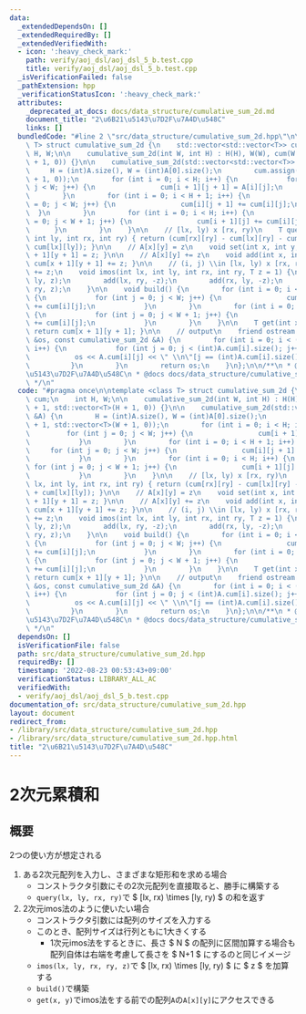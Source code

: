 ```yaml
---
data:
  _extendedDependsOn: []
  _extendedRequiredBy: []
  _extendedVerifiedWith:
  - icon: ':heavy_check_mark:'
    path: verify/aoj_dsl/aoj_dsl_5_b.test.cpp
    title: verify/aoj_dsl/aoj_dsl_5_b.test.cpp
  _isVerificationFailed: false
  _pathExtension: hpp
  _verificationStatusIcon: ':heavy_check_mark:'
  attributes:
    _deprecated_at_docs: docs/data_structure/cumulative_sum_2d.md
    document_title: "2\u6B21\u5143\u7D2F\u7A4D\u548C"
    links: []
  bundledCode: "#line 2 \"src/data_structure/cumulative_sum_2d.hpp\"\n\ntemplate <class\
    \ T> struct cumulative_sum_2d {\n    std::vector<std::vector<T>> cum;\n    int\
    \ H, W;\n\n    cumulative_sum_2d(int W, int H) : H(H), W(W), cum(W + 1, std::vector<T>(H\
    \ + 1, 0)) {}\n\n    cumulative_sum_2d(std::vector<std::vector<T>> &A) {\n   \
    \     H = (int)A.size(), W = (int)A[0].size();\n        cum.assign(H + 1, std::vector<T>(W\
    \ + 1, 0));\n        for (int i = 0; i < H; i++) {\n            for (int j = 0;\
    \ j < W; j++) {\n                cum[i + 1][j + 1] = A[i][j];\n            }\n\
    \        }\n        for (int i = 0; i < H + 1; i++) {\n            for (int j\
    \ = 0; j < W; j++) {\n                cum[i][j + 1] += cum[i][j];\n          \
    \  }\n        }\n        for (int i = 0; i < H; i++) {\n            for (int j\
    \ = 0; j < W + 1; j++) {\n                cum[i + 1][j] += cum[i][j];\n      \
    \      }\n        }\n    }\n\n    // [lx, ly) x [rx, ry)\n    T query(int lx,\
    \ int ly, int rx, int ry) { return (cum[rx][ry] - cum[lx][ry] - cum[rx][ly] +\
    \ cum[lx][ly]); }\n\n    // A[x][y] = z\n    void set(int x, int y, T z) { cum[x\
    \ + 1][y + 1] = z; }\n\n    // A[x][y] += z\n    void add(int x, int y, T z) {\
    \ cum[x + 1][y + 1] += z; }\n\n    // (i, j) \\in [lx, ly) x [rx, ry) cum[i][j]\
    \ += z;\n    void imos(int lx, int ly, int rx, int ry, T z = 1) {\n        add(lx,\
    \ ly, z);\n        add(lx, ry, -z);\n        add(rx, ly, -z);\n        add(rx,\
    \ ry, z);\n    }\n\n    void build() {\n        for (int i = 0; i < H + 1; i++)\
    \ {\n            for (int j = 0; j < W; j++) {\n                cum[i][j + 1]\
    \ += cum[i][j];\n            }\n        }\n        for (int i = 0; i < H; i++)\
    \ {\n            for (int j = 0; j < W + 1; j++) {\n                cum[i + 1][j]\
    \ += cum[i][j];\n            }\n        }\n    }\n\n    T get(int x, int y) {\
    \ return cum[x + 1][y + 1]; }\n\n    // output\n    friend ostream &operator<<(ostream\
    \ &os, const cumulative_sum_2d &A) {\n        for (int i = 0; i < (int)A.cum.size();\
    \ i++) {\n            for (int j = 0; j < (int)A.cum[i].size(); j++) {\n     \
    \           os << A.cum[i][j] << \" \\n\"[j == (int)A.cum[i].size() - 1];\n  \
    \          }\n        }\n        return os;\n    }\n};\n\n/**\n * @brief 2\u6B21\
    \u5143\u7D2F\u7A4D\u548C\n * @docs docs/data_structure/cumulative_sum_2d.md\n\
    \ */\n"
  code: "#pragma once\n\ntemplate <class T> struct cumulative_sum_2d {\n    std::vector<std::vector<T>>\
    \ cum;\n    int H, W;\n\n    cumulative_sum_2d(int W, int H) : H(H), W(W), cum(W\
    \ + 1, std::vector<T>(H + 1, 0)) {}\n\n    cumulative_sum_2d(std::vector<std::vector<T>>\
    \ &A) {\n        H = (int)A.size(), W = (int)A[0].size();\n        cum.assign(H\
    \ + 1, std::vector<T>(W + 1, 0));\n        for (int i = 0; i < H; i++) {\n   \
    \         for (int j = 0; j < W; j++) {\n                cum[i + 1][j + 1] = A[i][j];\n\
    \            }\n        }\n        for (int i = 0; i < H + 1; i++) {\n       \
    \     for (int j = 0; j < W; j++) {\n                cum[i][j + 1] += cum[i][j];\n\
    \            }\n        }\n        for (int i = 0; i < H; i++) {\n           \
    \ for (int j = 0; j < W + 1; j++) {\n                cum[i + 1][j] += cum[i][j];\n\
    \            }\n        }\n    }\n\n    // [lx, ly) x [rx, ry)\n    T query(int\
    \ lx, int ly, int rx, int ry) { return (cum[rx][ry] - cum[lx][ry] - cum[rx][ly]\
    \ + cum[lx][ly]); }\n\n    // A[x][y] = z\n    void set(int x, int y, T z) { cum[x\
    \ + 1][y + 1] = z; }\n\n    // A[x][y] += z\n    void add(int x, int y, T z) {\
    \ cum[x + 1][y + 1] += z; }\n\n    // (i, j) \\in [lx, ly) x [rx, ry) cum[i][j]\
    \ += z;\n    void imos(int lx, int ly, int rx, int ry, T z = 1) {\n        add(lx,\
    \ ly, z);\n        add(lx, ry, -z);\n        add(rx, ly, -z);\n        add(rx,\
    \ ry, z);\n    }\n\n    void build() {\n        for (int i = 0; i < H + 1; i++)\
    \ {\n            for (int j = 0; j < W; j++) {\n                cum[i][j + 1]\
    \ += cum[i][j];\n            }\n        }\n        for (int i = 0; i < H; i++)\
    \ {\n            for (int j = 0; j < W + 1; j++) {\n                cum[i + 1][j]\
    \ += cum[i][j];\n            }\n        }\n    }\n\n    T get(int x, int y) {\
    \ return cum[x + 1][y + 1]; }\n\n    // output\n    friend ostream &operator<<(ostream\
    \ &os, const cumulative_sum_2d &A) {\n        for (int i = 0; i < (int)A.cum.size();\
    \ i++) {\n            for (int j = 0; j < (int)A.cum[i].size(); j++) {\n     \
    \           os << A.cum[i][j] << \" \\n\"[j == (int)A.cum[i].size() - 1];\n  \
    \          }\n        }\n        return os;\n    }\n};\n\n/**\n * @brief 2\u6B21\
    \u5143\u7D2F\u7A4D\u548C\n * @docs docs/data_structure/cumulative_sum_2d.md\n\
    \ */\n"
  dependsOn: []
  isVerificationFile: false
  path: src/data_structure/cumulative_sum_2d.hpp
  requiredBy: []
  timestamp: '2022-08-23 00:53:43+09:00'
  verificationStatus: LIBRARY_ALL_AC
  verifiedWith:
  - verify/aoj_dsl/aoj_dsl_5_b.test.cpp
documentation_of: src/data_structure/cumulative_sum_2d.hpp
layout: document
redirect_from:
- /library/src/data_structure/cumulative_sum_2d.hpp
- /library/src/data_structure/cumulative_sum_2d.hpp.html
title: "2\u6B21\u5143\u7D2F\u7A4D\u548C"
---
```

# 2次元累積和

## 概要
2つの使い方が想定される
1. ある2次元配列を入力し、さまざまな矩形和を求める場合
    - コンストラクタ引数にその2次元配列を直接取ると、勝手に構築する
    - `query(lx, ly, rx, ry)`で $ [lx, rx) \times [ly, ry) $ の和を返す
1. 2次元imos法のように使いたい場合
    - コンストラクタ引数には配列のサイズを入力する
    - このとき、配列サイズは行列ともに1大きくする
        - 1次元imos法をするときに、長さ $ N $ の配列に区間加算する場合も配列自体は右端を考慮して長さを $ N+1 $ にするのと同じイメージ
    - `imos(lx, ly, rx, ry, z)`で $ [lx, rx) \times [ly, ry) $ に $ z $ を加算する
    - `build()`で構築
    - `get(x, y)`でimos法をする前での配列`A`の`A[x][y]`にアクセスできる
